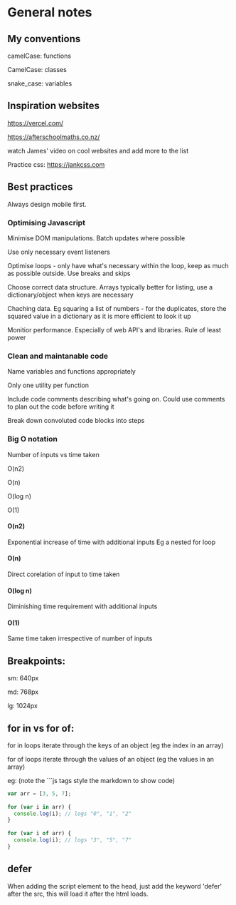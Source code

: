 # General notes

## My conventions

camelCase: functions

CamelCase: classes

snake_case: variables

## Inspiration websites
https://vercel.com/

https://afterschoolmaths.co.nz/ 

watch James' video on cool websites and add more to the list


Practice css: https://jankcss.com  

## Best practices

Always design mobile first.

### Optimising Javascript
Minimise DOM manipulations. Batch updates where possible

Use only necessary event listeners

Optimise loops - only have what's necessary within the loop, keep as much as possible outside. Use breaks and skips

Choose correct data structure. Arrays typically better for listing, use a dictionary/object when keys are necessary

Chaching data. Eg squaring a list of numbers - for the duplicates, store the squared value in a dictionary as it is more efficient to look it up

Monitior performance. Especially of web API's and libraries. Rule of least power

### Clean and maintanable code  
Name variables and functions appropriately

Only one utility per function

Include code comments describing what's going on. Could use comments to plan out the code before writing it

Break down convoluted code blocks into steps

### Big O notation
Number of inputs vs time taken


O(n2)

O(n)

O(log n)

O(1)

#### O(n2)
Exponential increase of time with additional inputs
Eg a nested for loop

#### O(n)
Direct corelation of input to time taken

#### O(log n)
Diminishing time requirement with additional inputs

#### O(1)
Same time taken irrespective of number of inputs

## Breakpoints:
sm: 640px

md: 768px

lg: 1024px

## for in vs for of:

for in loops iterate through the keys of an object (eg the index in an array)

for of loops iterate through the values of an object (eg the values in an array)

eg: (note the ```js tags style the markdown to show code)

```js
var arr = [3, 5, 7];
    
for (var i in arr) {
  console.log(i); // logs "0", "1", "2"
}
    
for (var i of arr) {
  console.log(i); // logs "3", "5", "7"
}
```

## defer
When adding the script element to the head, just add the keyword 'defer' after the src, this will load it after the html loads.

